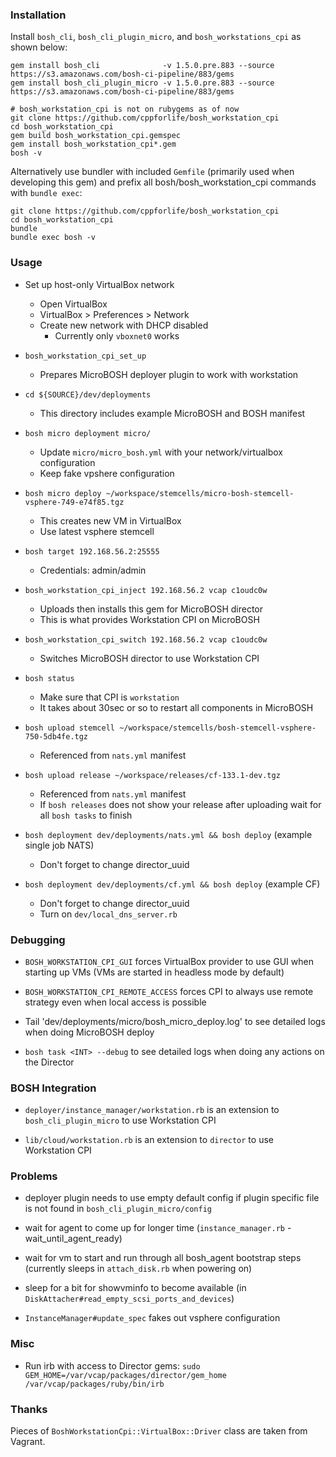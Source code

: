 ### Installation

Install `bosh_cli`, `bosh_cli_plugin_micro`, 
and `bosh_workstations_cpi` as shown below:

```
gem install bosh_cli              -v 1.5.0.pre.883 --source https://s3.amazonaws.com/bosh-ci-pipeline/883/gems
gem install bosh_cli_plugin_micro -v 1.5.0.pre.883 --source https://s3.amazonaws.com/bosh-ci-pipeline/883/gems

# bosh_workstation_cpi is not on rubygems as of now
git clone https://github.com/cppforlife/bosh_workstation_cpi
cd bosh_workstation_cpi
gem build bosh_workstation_cpi.gemspec
gem install bosh_workstation_cpi*.gem
bosh -v
```

Alternatively use bundler with included `Gemfile`
(primarily used when developing this gem) and prefix all 
bosh/bosh_workstation_cpi commands with `bundle exec`:

```
git clone https://github.com/cppforlife/bosh_workstation_cpi
cd bosh_workstation_cpi
bundle
bundle exec bosh -v
```


### Usage

- Set up host-only VirtualBox network
  - Open VirtualBox
  - VirtualBox > Preferences > Network
  - Create new network with DHCP disabled
    - Currently only `vboxnet0` works

- `bosh_workstation_cpi_set_up`
  - Prepares MicroBOSH deployer plugin to work with workstation

- `cd ${SOURCE}/dev/deployments`
  - This directory includes example MicroBOSH and BOSH manifest

- `bosh micro deployment micro/`
  - Update `micro/micro_bosh.yml` with your network/virtualbox configuration
  - Keep fake vpshere configuration

- `bosh micro deploy ~/workspace/stemcells/micro-bosh-stemcell-vsphere-749-e74f85.tgz`
  - This creates new VM in VirtualBox
  - Use latest vsphere stemcell

- `bosh target 192.168.56.2:25555`
  - Credentials: admin/admin

- `bosh_workstation_cpi_inject 192.168.56.2 vcap c1oudc0w`
  - Uploads then installs this gem for MicroBOSH director
  - This is what provides Workstation CPI on MicroBOSH

- `bosh_workstation_cpi_switch 192.168.56.2 vcap c1oudc0w`
  - Switches MicroBOSH director to use Workstation CPI

- `bosh status`
  - Make sure that CPI is `workstation`
  - It takes about 30sec or so to restart all components in MicroBOSH

- `bosh upload stemcell ~/workspace/stemcells/bosh-stemcell-vsphere-750-5db4fe.tgz`
  - Referenced from `nats.yml` manifest

- `bosh upload release ~/workspace/releases/cf-133.1-dev.tgz`
  - Referenced from `nats.yml` manifest
  - If `bosh releases` does not show your release after uploading
    wait for all `bosh tasks` to finish

- `bosh deployment dev/deployments/nats.yml && bosh deploy` (example single job NATS)
  - Don't forget to change director_uuid

- `bosh deployment dev/deployments/cf.yml && bosh deploy` (example CF)
  - Don't forget to change director_uuid
  - Turn on `dev/local_dns_server.rb`


### Debugging

- `BOSH_WORKSTATION_CPI_GUI` forces VirtualBox provider
  to use GUI when starting up VMs
  (VMs are started in headless mode by default)

- `BOSH_WORKSTATION_CPI_REMOTE_ACCESS` forces CPI
  to always use remote strategy 
  even when local access is possible

- Tail 'dev/deployments/micro/bosh_micro_deploy.log'
  to see detailed logs when doing MicroBOSH deploy

- `bosh task <INT> --debug` to see detailed logs
  when doing any actions on the Director


### BOSH Integration

- `deployer/instance_manager/workstation.rb` 
  is an extension to `bosh_cli_plugin_micro` to use Workstation CPI

- `lib/cloud/workstation.rb` 
  is an extension to `director` to use Workstation CPI


### Problems

- deployer plugin needs to use empty default config
  if plugin specific file is not found in 
  `bosh_cli_plugin_micro/config`

- wait for agent to come up for longer time
  (`instance_manager.rb` - wait_until_agent_ready)

- wait for vm to start and run through
  all bosh_agent bootstrap steps
  (currently sleeps in `attach_disk.rb` when powering on)

- sleep for a bit for showvminfo to become available
  (in `DiskAttacher#read_empty_scsi_ports_and_devices`)

- `InstanceManager#update_spec` fakes out vsphere configuration


### Misc

- Run irb with access to Director gems:
  `sudo GEM_HOME=/var/vcap/packages/director/gem_home /var/vcap/packages/ruby/bin/irb`


### Thanks

Pieces of `BoshWorkstationCpi::VirtualBox::Driver` class are taken from Vagrant.
